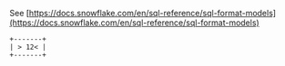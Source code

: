See [https://docs.snowflake.com/en/sql-reference/sql-format-models](https://docs.snowflake.com/en/sql-reference/sql-format-models)
```
+-------+
| > 12< |
+-------+
```
